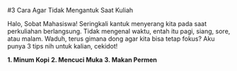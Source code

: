 #3 Cara Agar Tidak Mengantuk Saat Kuliah

Halo, Sobat Mahasiswa! Seringkali kantuk menyerang kita pada saat perkuliahan berlangsung.
Tidak mengenal waktu, entah itu pagi, siang, sore, atau malam. Waduh, terus gimana dong agar 
kita bisa tetap fokus? Aku punya 3 tips nih untuk kalian, cekidot!

**1. Minum Kopi**
**2. Mencuci Muka**
**3. Makan Permen**
